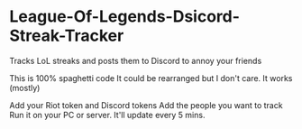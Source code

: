 # League-Of-Legends-Dsicord-Streak-Tracker
Tracks LoL streaks and posts them to Discord to annoy your friends

This is 100% spaghetti code
It could be rearranged but I don't care. It works (mostly)

Add your Riot token and Discord tokens
Add the people you want to track
Run it on your PC or server. It'll update every 5 mins.
